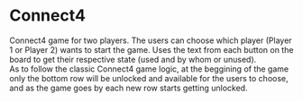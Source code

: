 # Connect4

Connect4 game for two players. The users can choose which player (Player 1 or Player 2) wants to start the game. Uses the text from each button on the board to get their respective state (used and by whom or unused).<br>
As to follow the classic Connect4 game logic, at the beggining of the game only the bottom row will be unlocked and available for the users to choose, and as the game goes by each new row starts getting unlocked.
